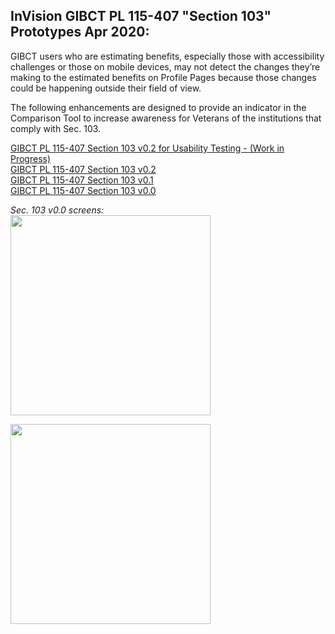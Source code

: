 ## InVision GIBCT PL 115-407 "Section 103" Prototypes Apr 2020:

GIBCT users who are estimating benefits, especially those with accessibility challenges or those on mobile devices, may not detect the changes they’re making to the estimated benefits on Profile Pages because those changes could be happening outside their field of view.   

The following enhancements are designed to provide an indicator in the Comparison Tool to increase awareness for Veterans of the institutions that comply with Sec. 103. 

[GIBCT PL 115-407 Section 103 v0.2 for Usability Testing - (Work in Progress)]()   
[GIBCT PL 115-407 Section 103 v0.2](https://bahdigital.invisionapp.com/share/7RIADHXPZFD)  
[GIBCT PL 115-407 Section 103 v0.1](https://bahdigital.invisionapp.com/share/7NIADE8GMJ2)      
[GIBCT PL 115-407 Section 103 v0.0](https://bahdigital.invisionapp.com/share/X8IADF2EVR6)    

*Sec. 103 v0.0 screens:*  
<kbd><img src="https://github.com/department-of-veterans-affairs/va.gov-team/blob/master/products/education-careers/school-comparison-tool/Sec103/design/images/Profile%20-University%20of%20California-Davis.png" width="320"></kbd> 
 
<kbd><img src="https://github.com/department-of-veterans-affairs/va.gov-team/blob/master/products/education-careers/school-comparison-tool/Sec103/design/images/Profile%20-University%20of%20California-Davis%20-%20Sec%20103%20Modal%202.png" width="320"></kbd> 



 
